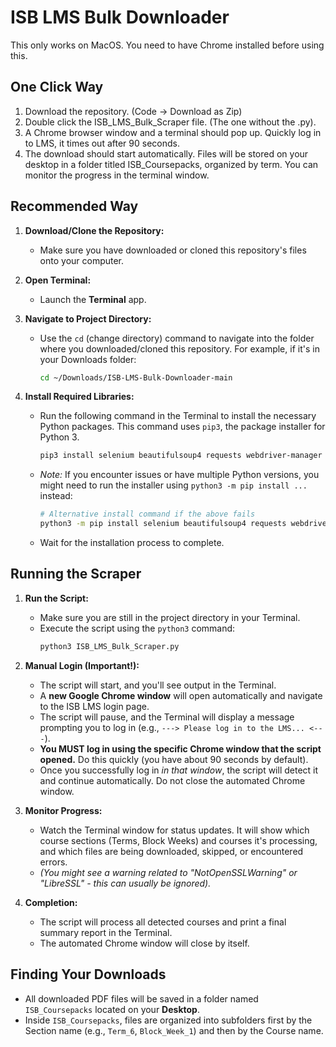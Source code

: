 # ISB LMS Bulk Downloader

This only works on MacOS. You need to have Chrome installed before using this. 

## One Click Way
1. Download the repository. (Code -> Download as Zip)
2. Double click the ISB_LMS_Bulk_Scraper file. (The one without the .py).
3. A Chrome browser window and a terminal should pop up. Quickly log in to LMS, it times out after 90 seconds.
4. The download should start automatically. Files will be stored on your desktop in a folder titled ISB_Coursepacks, organized by term. You can monitor the progress in the terminal window. 


## Recommended Way
1.  **Download/Clone the Repository:**
    * Make sure you have downloaded or cloned this repository's files onto your computer.

2.  **Open Terminal:**
    * Launch the **Terminal** app.

3.  **Navigate to Project Directory:**
    * Use the `cd` (change directory) command to navigate into the folder where you downloaded/cloned this repository. For example, if it's in your Downloads folder:
        ```bash
        cd ~/Downloads/ISB-LMS-Bulk-Downloader-main 
        ```

4.  **Install Required Libraries:**
    * Run the following command in the Terminal to install the necessary Python packages. This command uses `pip3`, the package installer for Python 3.
        ```bash
        pip3 install selenium beautifulsoup4 requests webdriver-manager
        ```
    * *Note:* If you encounter issues or have multiple Python versions, you might need to run the installer using `python3 -m pip install ...` instead:
        ```bash
        # Alternative install command if the above fails
        python3 -m pip install selenium beautifulsoup4 requests webdriver-manager
        ```
    * Wait for the installation process to complete.

## Running the Scraper

1.  **Run the Script:**
    * Make sure you are still in the project directory in your Terminal.
    * Execute the script using the `python3` command:
        ```bash
        python3 ISB_LMS_Bulk_Scraper.py 
        ```

2.  **Manual Login (Important!):**
    * The script will start, and you'll see output in the Terminal.
    * A **new Google Chrome window** will open automatically and navigate to the ISB LMS login page.
    * The script will pause, and the Terminal will display a message prompting you to log in (e.g., `---> Please log in to the LMS... <---`).
    * **You MUST log in using the specific Chrome window that the script opened.** Do this quickly (you have about 90 seconds by default).
    * Once you successfully log in *in that window*, the script will detect it and continue automatically. Do not close the automated Chrome window.

3.  **Monitor Progress:**
    * Watch the Terminal window for status updates. It will show which course sections (Terms, Block Weeks) and courses it's processing, and which files are being downloaded, skipped, or encountered errors.
    * *(You might see a warning related to "NotOpenSSLWarning" or "LibreSSL" - this can usually be ignored).*

4.  **Completion:**
    * The script will process all detected courses and print a final summary report in the Terminal.
    * The automated Chrome window will close by itself.

## Finding Your Downloads

* All downloaded PDF files will be saved in a folder named `ISB_Coursepacks` located on your **Desktop**.
* Inside `ISB_Coursepacks`, files are organized into subfolders first by the Section name (e.g., `Term_6`, `Block_Week_1`) and then by the Course name.

